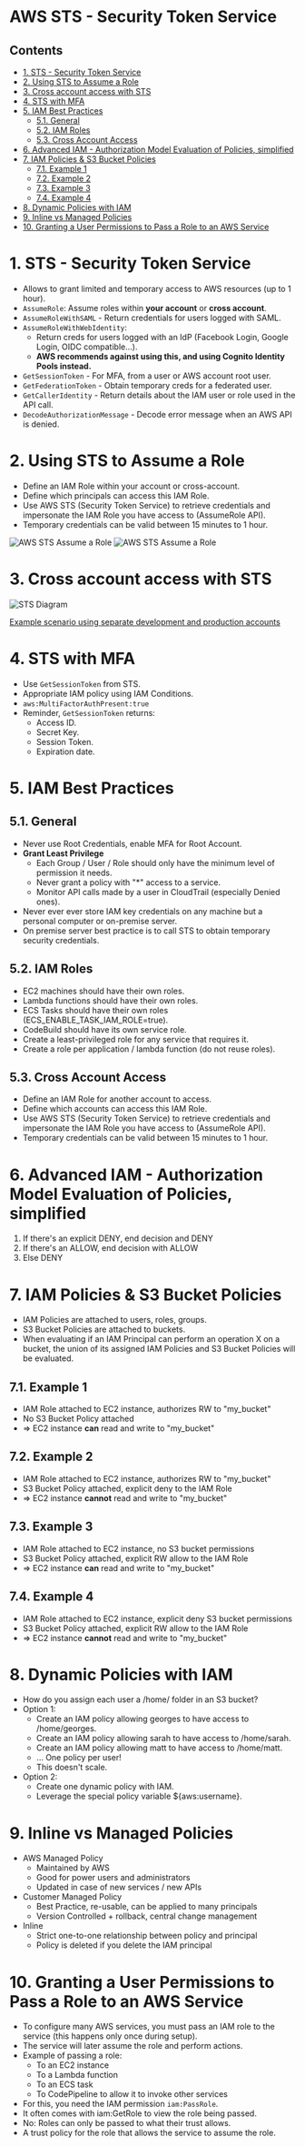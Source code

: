 # AWS STS - Security Token Service<!-- omit in toc -->

## Contents <!-- omit in toc -->

- [1. STS - Security Token Service](#1-sts---security-token-service)
- [2. Using STS to Assume a Role](#2-using-sts-to-assume-a-role)
- [3. Cross account access with STS](#3-cross-account-access-with-sts)
- [4. STS with MFA](#4-sts-with-mfa)
- [5. IAM Best Practices](#5-iam-best-practices)
  - [5.1. General](#51-general)
  - [5.2. IAM Roles](#52-iam-roles)
  - [5.3. Cross Account Access](#53-cross-account-access)
- [6. Advanced IAM - Authorization Model Evaluation of Policies, simplified](#6-advanced-iam---authorization-model-evaluation-of-policies-simplified)
- [7. IAM Policies \& S3 Bucket Policies](#7-iam-policies--s3-bucket-policies)
  - [7.1. Example 1](#71-example-1)
  - [7.2. Example 2](#72-example-2)
  - [7.3. Example 3](#73-example-3)
  - [7.4. Example 4](#74-example-4)
- [8. Dynamic Policies with IAM](#8-dynamic-policies-with-iam)
- [9. Inline vs Managed Policies](#9-inline-vs-managed-policies)
- [10. Granting a User Permissions to Pass a Role to an AWS Service](#10-granting-a-user-permissions-to-pass-a-role-to-an-aws-service)

# 1. STS - Security Token Service

- Allows to grant limited and temporary access to AWS resources (up to 1 hour).
- `AssumeRole`: Assume roles within **your account** or **cross account**.
- `AssumeRoleWithSAML` - Return credentials for users logged with SAML.
- `AssumeRoleWithWebIdentity`:
  - Return creds for users logged with an IdP (Facebook Login, Google Login, OIDC compatible...).
  - **AWS recommends against using this, and using Cognito Identity Pools instead.**
- `GetSessionToken` - For MFA, from a user or AWS account root user.
- `GetFederationToken` - Obtain temporary creds for a federated user.
- `GetCallerIdentity` - Return details about the IAM user or role used in the API call.
- `DecodeAuthorizationMessage` - Decode error message when an AWS API is denied.

# 2. Using STS to Assume a Role

- Define an IAM Role within your account or cross-account.
- Define which principals can access this IAM Role.
- Use AWS STS (Security Token Service) to retrieve credentials and impersonate the IAM Role you have access to (AssumeRole API).
- Temporary credentials can be valid between 15 minutes to 1 hour.

![AWS STS Assume a Role](Images/AWSSTSAssumeRole.png)
![AWS STS Assume a Role](Images/AWSSTSAssumeRole2.png)

# 3. Cross account access with STS

![STS Diagram](Images/AWSSTSCrossAccount.png)

[Example scenario using separate development and production accounts](https://docs.aws.amazon.com/IAM/latest/UserGuide/id_roles_common-scenarios_aws-accounts.html)

# 4. STS with MFA

- Use `GetSessionToken` from STS.
- Appropriate IAM policy using IAM Conditions.
- `aws:MultiFactorAuthPresent:true`
- Reminder, `GetSessionToken` returns:
  - Access ID.
  - Secret Key.
  - Session Token.
  - Expiration date.

# 5. IAM Best Practices

## 5.1. General

- Never use Root Credentials, enable MFA for Root Account.
- **Grant Least Privilege**
  - Each Group / User / Role should only have the minimum level of permission it needs.
  - Never grant a policy with "\*" access to a service.
  - Monitor API calls made by a user in CloudTrail (especially Denied ones).
- Never ever ever store IAM key credentials on any machine but a personal computer or on-premise server.
- On premise server best practice is to call STS to obtain temporary security credentials.

## 5.2. IAM Roles

- EC2 machines should have their own roles.
- Lambda functions should have their own roles.
- ECS Tasks should have their own roles (ECS_ENABLE_TASK_IAM_ROLE=true).
- CodeBuild should have its own service role.
- Create a least-privileged role for any service that requires it.
- Create a role per application / lambda function (do not reuse roles).

## 5.3. Cross Account Access

- Define an IAM Role for another account to access.
- Define which accounts can access this IAM Role.
- Use AWS STS (Security Token Service) to retrieve credentials and impersonate the IAM Role you have access to (AssumeRole API).
- Temporary credentials can be valid between 15 minutes to 1 hour.

# 6. Advanced IAM - Authorization Model Evaluation of Policies, simplified

1. If there's an explicit DENY, end decision and DENY
2. If there's an ALLOW, end decision with ALLOW
3. Else DENY

# 7. IAM Policies & S3 Bucket Policies

- IAM Policies are attached to users, roles, groups.
- S3 Bucket Policies are attached to buckets.
- When evaluating if an IAM Principal can perform an operation X on a bucket, the union of its assigned IAM Policies and S3 Bucket Policies will be evaluated.

## 7.1. Example 1

- IAM Role attached to EC2 instance, authorizes RW to "my_bucket"
- No S3 Bucket Policy attached
- => EC2 instance **can** read and write to "my_bucket"

## 7.2. Example 2

- IAM Role attached to EC2 instance, authorizes RW to "my_bucket"
- S3 Bucket Policy attached, explicit deny to the IAM Role
- => EC2 instance **cannot** read and write to "my_bucket"

## 7.3. Example 3

- IAM Role attached to EC2 instance, no S3 bucket permissions
- S3 Bucket Policy attached, explicit RW allow to the IAM Role
- => EC2 instance **can** read and write to "my_bucket"

## 7.4. Example 4

- IAM Role attached to EC2 instance, explicit deny S3 bucket permissions
- S3 Bucket Policy attached, explicit RW allow to the IAM Role
- => EC2 instance **cannot** read and write to "my_bucket"

# 8. Dynamic Policies with IAM

- How do you assign each user a /home/<user> folder in an S3 bucket?
- Option 1:
  - Create an IAM policy allowing georges to have access to /home/georges.
  - Create an IAM policy allowing sarah to have access to /home/sarah.
  - Create an IAM policy allowing matt to have access to /home/matt.
  - ... One policy per user!
  - This doesn't scale.
- Option 2:
  - Create one dynamic policy with IAM.
  - Leverage the special policy variable ${aws:username}.

# 9. Inline vs Managed Policies

- AWS Managed Policy
  - Maintained by AWS
  - Good for power users and administrators
  - Updated in case of new services / new APIs
- Customer Managed Policy
  - Best Practice, re-usable, can be applied to many principals
  - Version Controlled + rollback, central change management
- Inline
  - Strict one-to-one relationship between policy and principal
  - Policy is deleted if you delete the IAM principal

# 10. Granting a User Permissions to Pass a Role to an AWS Service

- To configure many AWS services, you must pass an IAM role to the service (this happens only once during setup).
- The service will later assume the role and perform actions.
- Example of passing a role:
  - To an EC2 instance
  - To a Lambda function
  - To an ECS task
  - To CodePipeline to allow it to invoke other services
- For this, you need the IAM permission `iam:PassRole`.
- It often comes with iam:GetRole to view the role being passed.
- No: Roles can only be passed to what their trust allows.
- A trust policy for the role that allows the service to assume the role.
